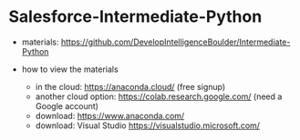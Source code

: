 # Salesforce-Intermediate-Python

* materials: https://github.com/DevelopIntelligenceBoulder/Intermediate-Python

* how to view the materials
  * in the cloud: https://anaconda.cloud/ (free signup)
  * another cloud option: https://colab.research.google.com/ (need a Google account)
  * download: https://www.anaconda.com/
  * download: Visual Studio https://visualstudio.microsoft.com/
